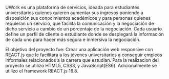 UWork es una plataforma de servicios, ideada para estudiantes universitarios quienes quieren aumentar sus ingresos poniendo a disposición sus conocimientos académicos y para personas quienes requieran un servicio, que facilita la comunicación y la negociación de dicho servicio a cambio de un porcentaje de la negociación. Cada usuario define un perfil de cliente o estudiante donde se desplegará la información de cada uno para hacer más segura e inmersiva la negociación. 
 
El objetivo del proyecto fue: Crear una aplicación web responsive con REACT.js que le facilitara a los jóvenes universitarios a conseguir empleos informales relacionados a la carrera que estudian.
Para la realizacion del proyecto se utilizo HTML5, CSS3, y JavaScript(ES6). Adicionalmente se utilizo el framework REACT.js 16.8.
